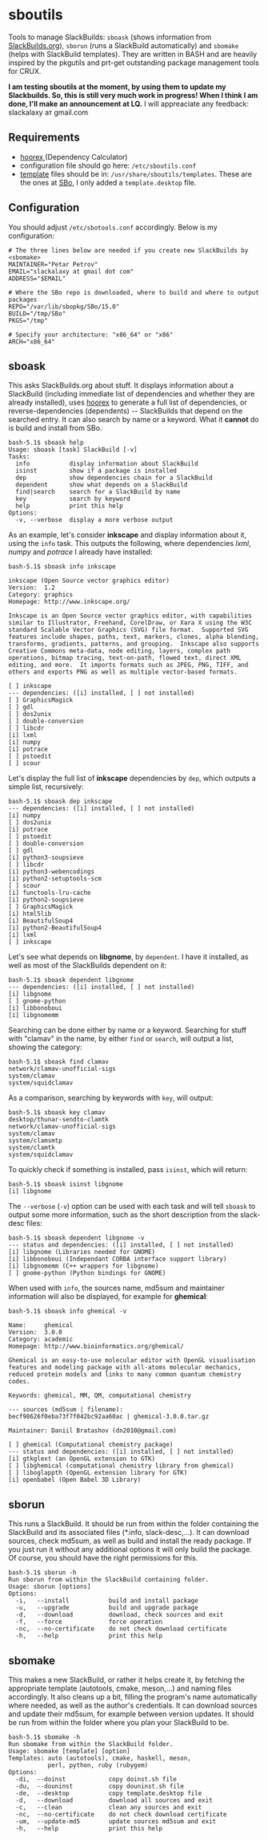 # sboutils

Tools to manage SlackBuilds: `sboask` (shows information from [SlackBuilds.org](https://slackbuilds.org/)), `sborun` (runs a SlackBuild automatically) and `sbomake` (helps with SlackBuild templates). They are written in BASH and are heavily inspired by the pkgutils and prt-get outstanding package management tools for CRUX. 

**I am testing sboutils at the moment, by using them to update my Slackbuilds. So, this is still very much work in progress! When I think I am done, I'll make an announcement at LQ.** I will appreaciate any feedback: slackalaxy ат gmail.com

## Requirements
* [hoorex ](https://slackbuilds.org/repository/15.0/misc/hoorex/)  (Dependency Calculator)
* configuration file should go here: `/etc/sboutils.conf`
* [template](./templates/) files should be in: `/usr/share/sboutils/templates`. These are the ones at [SBo](https://slackbuilds.org/templates/), I only added a `template.desktop` file.

## Configuration
You should adjust `/etc/sbotools.conf` accordingly. Below is my configuration:
```
# The three lines below are needed if you create new SlackBuilds by <sbomake>
MAINTAINER="Petar Petrov"
EMAIL="slackalaxy at gmail dot com"
ADDRESS="$EMAIL"

# Where the SBo repo is downloaded, where to build and where to output packages
REPO="/var/lib/sbopkg/SBo/15.0"
BUILD="/tmp/SBo"
PKGS="/tmp"

# Specify your architecture: "x86_64" or "x86"
ARCH="x86_64"
```

## sboask
This asks SlackBuilds.org about stuff. It displays information about a SlackBuild (including immediate list of dependencies and whether they are already installed), uses [hoorex](https://slackbuilds.org/repository/15.0/misc/hoorex/) to generate a full list of dependencies, or reverse-dependencies (dependents) -- SlackBuilds that depend on the searched entry. It can also search by name or a keyword. What it **cannot** do is build and install from SBo.
```
bash-5.1$ sboask help
Usage: sboask [task] SlackBuild [-v]
Tasks:
  info           display information about SlackBuild
  isinst         show if a package is installed
  dep            show dependencies chain for a SlackBuild
  dependent      show what depends on a SlackBuild
  find|search    search for a SlackBuild by name
  key            search by keyword
  help           print this help
Options:
  -v, --verbose  display a more verbose output
```
As an example, let's consider **inkscape** and display information about it, using the `info` task. This outputs the following, where dependencies *lxml*, *numpy* and *potrace* I already have installed:
```
bash-5.1$ sboask info inkscape

inkscape (Open Source vector graphics editor)
Version:  1.2
Category: graphics
Homepage: http://www.inkscape.org/

Inkscape is an Open Source vector graphics editor, with capabilities
similar to Illustrator, Freehand, CorelDraw, or Xara X using the W3C
standard Scalable Vector Graphics (SVG) file format.  Supported SVG
features include shapes, paths, text, markers, clones, alpha blending,
transforms, gradients, patterns, and grouping.  Inkscape also supports
Creative Commons meta-data, node editing, layers, complex path
operations, bitmap tracing, text-on-path, flowed text, direct XML
editing, and more.  It imports formats such as JPEG, PNG, TIFF, and
others and exports PNG as well as multiple vector-based formats.

[ ] inkscape
--- dependencies: ([i] installed, [ ] not installed)
[ ] GraphicsMagick
[ ] gdl
[ ] dos2unix
[ ] double-conversion
[ ] libcdr
[i] lxml
[i] numpy
[i] potrace
[ ] pstoedit
[ ] scour
```
Let's display the full list of **inkscape** dependencies by `dep`, which outputs a simple list, recursively:
```
bash-5.1$ sboask dep inkscape
--- dependencies: ([i] installed, [ ] not installed)
[i] numpy
[ ] dos2unix
[i] potrace
[ ] pstoedit
[ ] double-conversion
[ ] gdl
[i] python3-soupsieve
[ ] libcdr
[i] python3-webencodings
[i] python2-setuptools-scm
[ ] scour
[i] functools-lru-cache
[i] python2-soupsieve
[ ] GraphicsMagick
[i] html5lib
[i] BeautifulSoup4
[i] python2-BeautifulSoup4
[i] lxml
[ ] inkscape
```
Let's see what depends on **libgnome**, by `dependent`. I have it installed, as well as most of the SlackBuilds dependent on it:
```
bash-5.1$ sboask dependent libgnome
--- dependencies: ([i] installed, [ ] not installed)
[i] libgnome
[ ] gnome-python
[i] libbonoboui
[i] libgnomemm
```
Searching can be done either by name or a keyword. Searching for stuff with "clamav" in the name, by either `find` or `search`, will output a list, showing the category:
```
bash-5.1$ sboask find clamav
network/clamav-unofficial-sigs
system/clamav
system/squidclamav
```
As a comparison, searching by keywords with `key`, will output:
```
bash-5.1$ sboask key clamav
desktop/thunar-sendto-clamtk
network/clamav-unofficial-sigs
system/clamav
system/clamsmtp
system/clamtk
system/squidclamav
```
To quickly check if something is installed, pass `isinst`, which will return:
```
bash-5.1$ sboask isinst libgnome
[i] libgnome
```
The `--verbose` (`-v`) option can be used with each task and will tell `sboask` to output some more information, such as the short description from the slack-desc files:
```
bash-5.1$ sboask dependent libgnome -v
--- status and dependencies: ([i] installed, [ ] not installed)
[i] libgnome (Libraries needed for GNOME)
[i] libbonoboui (Independant CORBA interface support library)
[i] libgnomemm (C++ wrappers for libgnome)
[ ] gnome-python (Python bindings for GNOME)
```
When used with `info`, the sources name, md5sum and maintainer information will also be displayed, for example for **ghemical**:
```
bash-5.1$ sboask info ghemical -v

Name:     ghemical
Version:  3.0.0
Category: academic
Homepage: http://www.bioinformatics.org/ghemical/

Ghemical is an easy-to-use molecular editor with OpenGL visualisation
features and modeling package with all-atoms molecular mechanics,
reduced protein models and links to many common quantum chemistry
codes.

Keywords: ghemical, MM, QM, computational chemistry

--- sources (md5sum | filename):
becf98626f0eba73f7f042bc92aa60ac | ghemical-3.0.0.tar.gz

Maintainer: Daniil Bratashov (dn2010@gmail.com)

[ ] ghemical (Computational chemistry package)
--- status and dependencies: ([i] installed, [ ] not installed)
[i] gtkglext (an OpenGL extension to GTK)
[ ] libghemical (computational chemistry library from ghemical)
[ ] liboglappth (OpenGL extension library for GTK)
[i] openbabel (Open Babel 3D Library)
```
## sborun
This runs a SlackBuild. It should be run from within the folder containing the SlackBuild and its associated files (*.info, slack-desc,...). It can download sources, check md5sum, as well as build and install the ready package. If you just run it without any additional options it will only build the package. Of course, you should have the right permissions for this.
```
bash-5.1$ sborun -h
Run sborun from within the SlackBuild containing folder.
Usage: sborun [options]
Options:
  -i,   --install           build and install package
  -u,   --upgrade           build and upgrade package
  -d,   --download          download, check sources and exit
  -f,   --force             force operation
  -nc,  --no-certificate    do not check download certificate
  -h,   --help              print this help
```

## sbomake
This makes a new SlackBuild, or rather it helps create it, by fetching the appropriate template (autotools, cmake, meson,...) and naming files accordingly. It also cleans up a bit, filling the program's name automatically where needed, as well as the author's credentials. It can download sources and update their md5sum, for example between version updates. It should be run from within the folder where you plan your SlackBuild to be.
```
bash-5.1$ sbomake -h
Run sbomake from within the SlackBuild folder.
Usage: sbomake [template] [option]
Templates: auto (autotools), cmake, haskell, meson,
           perl, python, ruby (rubygem)
Options:
  -di,  --doinst            copy doinst.sh file
  -du,  --douninst          copy douninst.sh file
  -de,  --desktop           copy template.desktop file
  -d,   --download          download all sources and exit
  -c,   --clean             clean any sources and exit
  -nc,  --no-certificate    do not check download certificate
  -um,  --update-md5        update sources md5sum and exit
  -h,   --help              print this help
```

